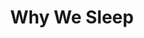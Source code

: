---
title: "Why We Sleep"
description: “Sleep should be your superpower, not your afterthought.”
cover: "images/reading/why-we-sleep.jpeg"
publishDate: 2019-12-11
authors: "Matthew Walker"
categories: ["science & systems thinking"]
status: 🟢
---